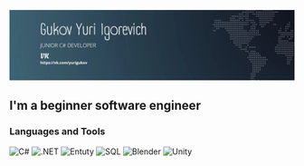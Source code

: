 [![Header](https://github.com/GukovYuriProd/gukovyuriprod/blob/main/assets/nWun602nrRE.jpg)](https://vk.com/yurigukov)

## I'm a beginner software engineer

### Languages and Tools
![C#](https://img.shields.io/badge/-C%23-0a1417?style=for-the-badge&logo=c%2b%2b&logoColor=bb7db2)
![.NET](https://img.shields.io/badge/-.NET-0a1417?style=for-the-badge&logo=.NET&logoColor=bb7db2)
![Entuty](https://img.shields.io/badge/-ADO.NET(EF)-0a1417?style=for-the-badge&logo=Microsoft&logoColor=b8e3ea)
![SQL](https://img.shields.io/badge/-SQL-0a1417?style=for-the-badge&logo=MySQL)
![Blender](https://img.shields.io/badge/-blender-0a1417?style=for-the-badge&logo=blender)
![Unity](https://img.shields.io/badge/-Unity-0a1417?style=for-the-badge&logo=unity)
